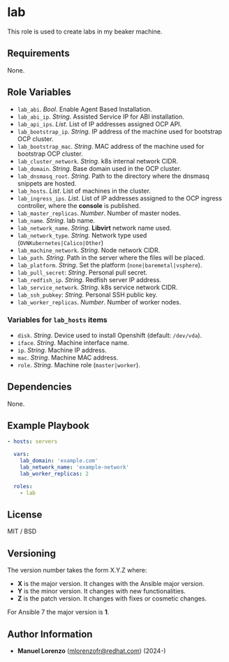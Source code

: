 # lab
This role is used to create labs in my beaker machine.

## Requirements
None.

## Role Variables
* `lab_abi`. _Bool_. Enable Agent Based Installation.
* `lab_abi_ip`. _String_. Assisted Service IP for ABI installation.
* `lab_api_ips`. _List_. List of IP addresses assigned OCP API.
* `lab_bootstrap_ip`. _String_. IP address of the machine used for bootstrap OCP cluster.
* `lab_bootstrap_mac`. _String_. MAC address of the machine used for bootstrap OCP cluster.
* `lab_cluster_network`. _String_. k8s internal network CIDR.
* `lab_domain`. _String_. Base domain used in the OCP cluster.
* `lab_dnsmasq_root`. _String_. Path to the directory where the dnsmasq snippets are hosted.
* `lab_hosts`. _List_. List of machines in the cluster.
* `lab_ingress_ips`. _List_. List of IP addresses assigned to the OCP ingress controller, where the **console** is published.
* `lab_master_replicas`. _Number_. Number of master nodes.
* `lab_name`. _String_. lab name.
* `lab_network_name`. _String_. **Libvirt** network name used.
* `lab_network_type`. _String_. Network type used (`OVNKubernetes|Calico|Other`)
* `lab_machine_network`. _String_. Node network CIDR.
* `lab_path`. _String_. Path in the server where the files will be placed.
* `lab_platform`. _String_. Set the platform (`none|baremetal|vsphere`).
* `lab_pull_secret`: _String_. Personal pull secret.
* `lab_redfish_ip`. _String_. Redfish server IP address.
* `lab_service_network`. _String_. k8s service network CIDR.
* `lab_ssh_pubkey`: _String_. Personal SSH public key.
* `lab_worker_replicas`. _Number_. Number of worker nodes.

### Variables for `lab_hosts` items
* `disk`. _String_. Device used to install Openshift (default: `/dev/vda`).
* `iface`. _String_. Machine interface name.
* `ip`. _String_. Machine IP address.
* `mac`. _String_. Machine MAC address.
* `role`. _String_. Machine role (`master|worker`).

## Dependencies
None.

## Example Playbook
```yaml
- hosts: servers

  vars:
    lab_domain: 'example.com'
    lab_network_name: 'example-network'
    lab_worker_replicas: 2

  roles:
    - lab
```

## License
MIT / BSD

## Versioning
The version number takes the form X.Y.Z where:
* **X** is the major version. It changes with the Ansible major version.
* **Y** is the minor version. It changes with new functionalities.
* **Z** is the patch version. It changes with fixes or cosmetic changes.

For Ansible 7 the major version is **1**.

## Author Information
 - **Manuel Lorenzo** (mlorenzofr@redhat.com) (2024-)
